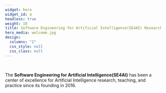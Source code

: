 ```yaml
---
widget: hero
widget_id: a
headless: true
weight: 10
title: Software Engineering for Artificial Intelligence(SE4AI) Research LAB
hero_media: welcome.jpg
design:
  columns: "1"
  css_style: null
  css_class: null
---
```

<br>

The **Software Engineering for Artificial Intelligence(SE4AI)** has been a center of excellence for Artificial Intelligence research, teaching, and practice since its founding in 2016.